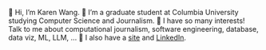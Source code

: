 👋 Hi, I’m Karen Wang.
🌱 I’m a graduate student at Columbia University studying Computer Science and Journalism. 
👀 I have so many interests! Talk to me about computational journalism, software engineering, database, data viz, ML, LLM, ...
🌟 I also have a [site](https://www.karenswang.com/) and [LinkedIn](https://www.linkedin.com/in/karen-siqi-wang/).


<!---
karenswang/karenswang is a ✨ special ✨ repository because its `README.md` (this file) appears on your GitHub profile.
You can click the Preview link to take a look at your changes.
--->
